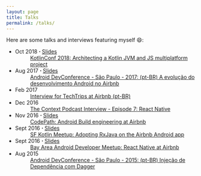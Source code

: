 ```yaml
---
layout: page
title: Talks
permalink: /talks/
---
```


Here are some talks and interviews featuring myself 😄:

<div class="archive">
  <ul class="post-list">
    <li>
      <span class="post-meta">Oct 2018</span>
      <b>&sdot;</b>
      <span class="post-meta">
        <a href="https://speakerdeck.com/felipecsl/architecting-a-kotlin-multiplatform-project">Slides</a>
      </span>
      <dd>
        <a class="post-link" href="https://www.youtube.com/watch?v=pcwIs749KSE" target="_blank">
          KotlinConf 2018: Architecting a Kotlin JVM and JS multiplatform project
        </a>
      </dd>
    </li>
    <li>
      <span class="post-meta">Aug 2017</span>
      <b>&sdot;</b>
      <span class="post-meta">
        <a href="https://speakerdeck.com/felipecsl/a-evolucao-do-android-no-airbnb">Slides</a>
      </span>
      <dd>
        <a class="post-link" href="https://www.youtube.com/watch?v=StyOQUWPClE" target="_blank">
          Android DevConference - São Paulo - 2017: (pt-BR) A evolução do desenvolvimento Android no Airbnb
        </a>
      </dd>
    </li>
    <li>
      <span class="post-meta">Feb 2017</span>
      <dd>
        <a class="post-link" href="https://www.youtube.com/watch?v=0X2JIBPWXBk" target="_blank">
          Interview for TechTrips at Airbnb (pt-BR)
        </a>
      </dd>
    </li>
    <li>
      <span class="post-meta">Dec 2016</span>
      <dd>
        <a class="post-link" href="https://github.com/artem-zinnatullin/TheContext-Podcast/blob/master/show_notes/Episode_7.md" target="_blank">
          The Context Podcast Interview - Episode 7: React Native
        </a>
      </dd>
    </li>
    <li>
      <span class="post-meta">Nov 2016</span>
      <b>&sdot;</b>
      <span class="post-meta">
        <a href="https://drive.google.com/file/d/0B9q7LGnX7E1vWjRVTHJ2NjZ6a1E/view">Slides</a>
      </span>
      <dd>
        <a class="post-link" href="https://youtu.be/v8Q7eII7ils" target="_blank">
          CodePath: Android Build engineering at Airbnb
        </a>
      </dd>
    </li>
    <li>
      <span class="post-meta">Sept 2016</span>
      <b>&sdot;</b>
      <span class="post-meta">
        <a href="https://speakerdeck.com/felipecsl/adopting-rxjava-on-airbnb-android">Slides</a>
      </span>
      <dd>
        <a class="post-link" href="https://www.youtube.com/watch?v=-V5D0jxiTSg" target="_blank">
          SF Kotlin Meetup: Adopting RxJava on the Airbnb Android app
        </a>
      </dd>
    </li>
    <li>
      <span class="post-meta">Sept 2016</span>
      <b>&sdot;</b>
      <span class="post-meta">
        <a href="https://speakerdeck.com/felipecsl/react-native-at-airbnb">Slides</a>
      </span>
      <dd>
        <a class="post-link" href="https://www.youtube.com/watch?v=S6GdvVQB39Y" target="_blank">
          Bay Area Android Developer Meetup: React Native at Airbnb
        </a>
      </dd>
    </li>
    <li>
      <span class="post-meta">Aug 2015</span>
      <dd>
        <a class="post-link" href="https://speakerdeck.com/felipecsl/injecao-de-dependencia-com-dagger" target="_blank">
          Android DevConference - São Paulo - 2015: (pt-BR) Injeção de Dependência com Dagger
        </a>
      </dd>
    </li>
  </ul>
</div>
